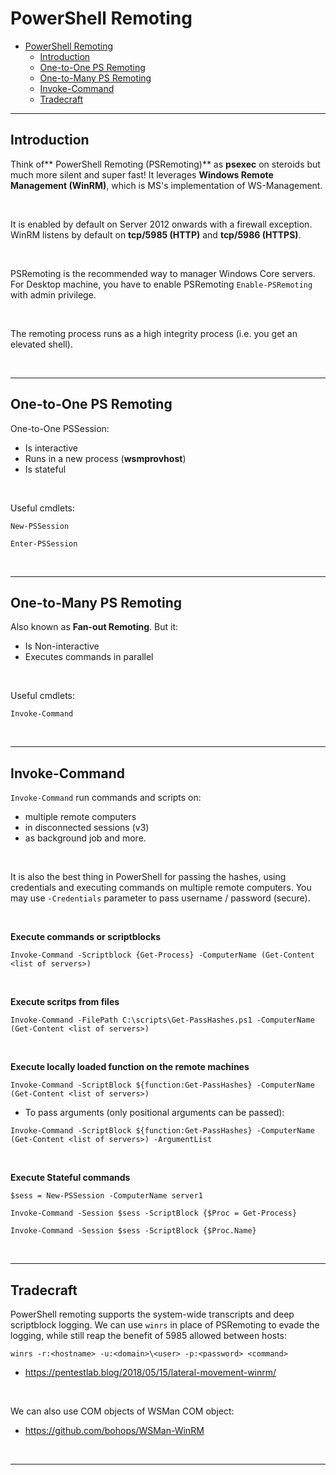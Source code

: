 # PowerShell Remoting

- [PowerShell Remoting](#powershell-remoting)
  - [Introduction](#introduction)
  - [One-to-One PS Remoting](#one-to-one-ps-remoting)
  - [One-to-Many PS Remoting](#one-to-many-ps-remoting)
  - [Invoke-Command](#invoke-command)
  - [Tradecraft](#tradecraft)

---

## Introduction

Think of** PowerShell Remoting (PSRemoting)** as **psexec** on steroids but much more silent and super fast! It leverages **Windows Remote Management (WinRM)**, which is MS's implementation of WS-Management.

<br/>

It is enabled by default on Server 2012 onwards with a firewall exception. WinRM listens by default on **tcp/5985 (HTTP)** and **tcp/5986 (HTTPS)**.

<br/>

PSRemoting is the recommended way to manager Windows Core servers. For Desktop machine, you have to enable PSRemoting `Enable-PSRemoting` with admin privilege. 

<br/>

The remoting process runs as a high integrity process (i.e. you get an elevated shell).

<br/>

---

## One-to-One PS Remoting

One-to-One PSSession:

- Is interactive
- Runs in a new process (**wsmprovhost**)
- Is stateful

<br/>

Useful cmdlets:

```
New-PSSession
```

```
Enter-PSSession
```

<br/>

---

## One-to-Many PS Remoting

Also known as **Fan-out Remoting**. But it:

- Is Non-interactive
- Executes commands in parallel

<br/>

Useful cmdlets:

```
Invoke-Command
```

<br/>

---

## Invoke-Command

`Invoke-Command` run commands and scripts on:

- multiple remote computers
- in disconnected sessions (v3)
- as background job and more.

<br/>

It is also the best thing in PowerShell for passing the hashes, using credentials and executing commands on multiple remote computers. You may use `-Credentials` parameter to pass username / password (secure).

<br/>

**Execute commands or scriptblocks**

```
Invoke-Command -Scriptblock {Get-Process} -ComputerName (Get-Content <list of servers>)
```

<br/>

**Execute scritps from files**

```
Invoke-Command -FilePath C:\scripts\Get-PassHashes.ps1 -ComputerName (Get-Content <list of servers>)
```

<br/>

**Execute locally loaded function on the remote machines**

```
Invoke-Command -ScriptBlock ${function:Get-PassHashes} -ComputerName (Get-Content <list of servers>)
```

- To pass arguments (only positional arguments can be passed):

```
Invoke-Command -ScriptBlock ${function:Get-PassHashes} -ComputerName (Get-Content <list of servers>) -ArgumentList
```

<br/>

**Execute Stateful commands**

```
$sess = New-PSSession -ComputerName server1

Invoke-Command -Session $sess -ScriptBlock {$Proc = Get-Process}

Invoke-Command -Session $sess -ScriptBlock {$Proc.Name}
```

<br/>

---

## Tradecraft

PowerShell remoting supports the system-wide transcripts and deep scriptblock logging. We can use `winrs` in place of PSRemoting to evade the logging, while still reap the benefit of 5985 allowed between hosts:

```
winrs -r:<hostname> -u:<domain>\<user> -p:<password> <command>
```

- https://pentestlab.blog/2018/05/15/lateral-movement-winrm/

<br/>

We can also use COM objects of WSMan COM object:

- https://github.com/bohops/WSMan-WinRM

<br/>

---